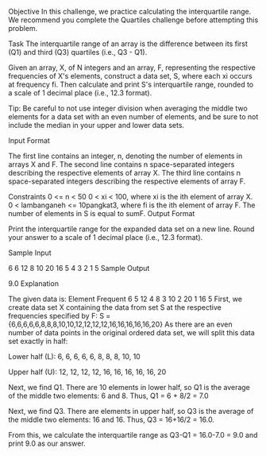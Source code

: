 Objective 
In this challenge, we practice calculating the interquartile range. We recommend you complete the Quartiles challenge before attempting this problem.

Task 
The interquartile range of an array is the difference between its first (Q1) and third (Q3) quartiles (i.e., Q3 - Q1).

Given an array, X, of N integers and an array, F, representing the respective frequencies of X's elements, construct a data set, S, where each xi occurs at frequency fi. Then calculate and print S's interquartile range, rounded to a scale of 1 decimal place (i.e., 12.3 format).

Tip: Be careful to not use integer division when averaging the middle two elements for a data set with an even number of elements, and be sure to not include the median in your upper and lower data sets.

Input Format

The first line contains an integer, n, denoting the number of elements in arrays X and F. 
The second line contains n space-separated integers describing the respective elements of array X. 
The third line contains n space-separated integers describing the respective elements of array F.

Constraints
0 <= n < 50
0 < xi < 100, where xi is the ith element of array X.
0 < lambanganeh <= 10pangkat3, where fi is the ith element of array F.
The number of elements in S is equal to sumF.
Output Format

Print the interquartile range for the expanded data set on a new line. Round your answer to a scale of 1 decimal place (i.e., 12.3 format).

Sample Input

6
6 12 8 10 20 16
5 4 3 2 1 5
Sample Output

9.0
Explanation

The given data is:
Element Frequent
6   5
12  4
8   3
10  2
20  1
16  5
First, we create data set X containing the data from set S at the respective frequencies specified by F:
S = {6,6,6,6,6,8,8,8,10,10,12,12,12,12,16,16,16,16,16,20} 
As there are an even number of data points in the original ordered data set, we will split this data set exactly in half:

Lower half (L): 6, 6, 6, 6, 6, 8, 8, 8, 10, 10

Upper half (U): 12, 12, 12, 12, 16, 16, 16, 16, 16, 20

Next, we find Q1. There are 10 elements in lower half, so Q1 is the average of the middle two elements: 6 and 8. Thus, 
Q1 = 6 + 8/2 = 7.0

Next, we find Q3. There are  elements in upper half, so Q3 is the average of the middle two elements: 16 and 16. Thus,
 Q3 = 16+16/2 = 16.0.

From this, we calculate the interquartile range as Q3-Q1 = 16.0-7.0 = 9.0 and print 9.0 as our answer.
